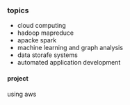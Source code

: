 ### topics
- cloud computing
- hadoop mapreduce
- apacke spark
- machine learning and graph analysis
- data storafe systems
- automated application development

#### project
using aws
